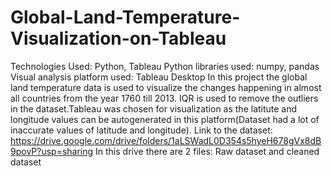 # Global-Land-Temperature-Visualization-on-Tableau
Technologies Used: Python, Tableau
Python libraries used: numpy, pandas
Visual analysis platform used: Tableau Desktop
In this project the global land temperature data is used to visualize the changes happening in almost all countries from the year 1760 till 2013.
IQR is used to remove the outliers in the dataset.Tableau was chosen for visualization as the latitute and longitude values can be autogenerated in this platform(Dataset had a lot of inaccurate values of latitude and longitude). 
Link to the dataset: https://drive.google.com/drive/folders/1aLSWadL0D354s5hyeH678gVx8dB9povP?usp=sharing
In this drive there are 2 files: Raw dataset and cleaned dataset



